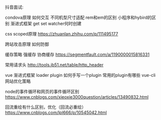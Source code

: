 抖音面试:

condova原理  如何交互
不同机型尺寸适配
rem和em的区别
小程序和hybird的区别 
渐进式框架   get set watcher何时创建

css scoped原理
https://zhuanlan.zhihu.com/p/111495177

跨站攻击原理  如何防御

缓存策略  强缓存  协商缓存 
https://segmentfault.com/a/1190000015816331

常用请求头
http://tools.jb51.net/table/http_header

vue 渐进式框架
loader plugin 
如何手写一个plugin
常用的plugin有哪些
vue-cli
网站优化策略

node的事件循环和网页的事件循环区别
https://www.cnblogs.com/xieoxie3000question/articles/13490832.html

回流重绘有什么区别，优化（回流必重绘）
https://www.cnblogs.com/lpl666/p/10545042.html
